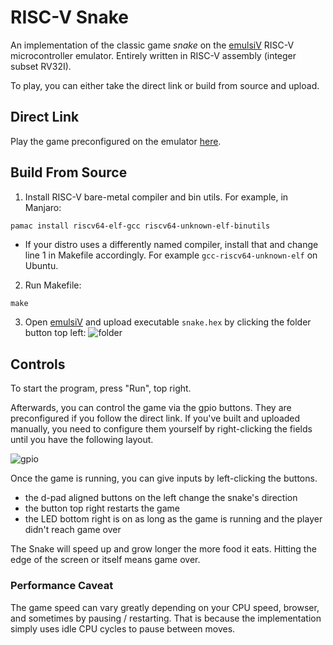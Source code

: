 # RISC-V Snake

An implementation of the classic game _snake_ on the [emulsiV](<https://eseo-tech.github.io/emulsiV/> "emulsiV") RISC-V microcontroller emulator. Entirely written in RISC-V assembly (integer subset RV32I).

To play, you can either take the direct link or build from source and upload.

## Direct Link

Play the game preconfigured on the emulator [here](<https://eseo-tech.github.io/emulsiV/#EAAAAG8AgAJvAMAAAAAAAAAAAADQ:EAAQABMBwf8jIBEA7wDARYMgAQAg:EAAgABMBQQBzACAwlxEAAJOBQbIJ:EAAwABcRAAATAQG9lxIAAJOCQrEV:EABAABcTAAATA8OwY/hiACOgAgB7:EABQAJOCQgDj7GL+7wBAAW8AAAB7:EABgAAAAAAAAAAAAAAAAABMBwf+8:EABwACMgEQDvAAA+7wAQGZcSAAA+:EACAAJOCMqYjkAIAlxIAAJOCYqUJ:EACQACOAAgCXEgAAk4JCqCOgAgBO:EACgAJcSAACTgoKjNyMAACOgYgDu:EACwAJcSAACTgsKiNxMAABMDg7uA:EADAACOQYgATBRAA7wAAP+8AAF15:EADQAO8AwCrvAAAl7wCQFJcSAAD3:EADgAJOCAqCD0gIAEwMAAG8AgAD9:EADwABMDEwDjHlP+lxIAAJOCAqIj:EAEAAAOlAgBjCAUAkwIQAOMIVfb6:EAEQAO8AwAmXEgAAk4JCnAOlAgDh:EAEgAJcSAACTguKbg8UCAO8AAA5N:EAEwABMEBQCTAhAAYxRUAhMFAAAZ:EAFAAO8AgDfvAFAPlxIAAJOCcpny:EAFQAAPVAgDvANAP7wCAFW/wH/ID:EAFgAJcSAACTguKXA8MCAGMUAwAW:EAFwAO8AwHqTAiAAszJUAJPCEgAB:EAGAABcTAAATA+OVIwBTAOOIAvTg:EAGQAO8AwA3vAAAZ7wDADm/wH/Rs:EAGgAIMgAQATAUEAZ4AAAJcSAADG:EAGwAJOCwpIDowIAkwMABGMYdQCk:EAHAALcDQABjEHMEZ4AAALcjAACK:EAHQAGMYdQC3gwAAYxZzAmeAAAAg:EAHgALcDQABjGHUAkwMABGMccwCZ:EAHwAGeAAAC3gwAAYxh1ALcjAAAU:EAIAAGMEcwAjoKIAZ4AAABMBwf/0:EAIQACMgEQCTAgUAE4UFABMDAAQ5:EAIgAGMWUwDvAABObwCAAzcjAAB5:EAIwAGMWUwDvAEBTbwCAAjcDQAAF:EAJAAGMWUwDvAMBYbwCAATeDAAAx:EAJQAGMWUwDvAEBebwCAABMFAAA+:EAJgAIMgAQATAUEAZ4AAAJcSAAAF:EAJwAJOCMocD0wIAEwMTACOQYgCa:EAKAAGeAAACXEgAAk4KChQPTAgDq:EAKQAGMOAwCTA9AHEw5QRmNkbgCR:EAKgAJMDsAQzA3NAI5BiAGeAAAAf:EAKwAJcSAACTgoKGEwMQAIOjAgAq:EALAAOMec/5ngAAAk5VVALOFpQB7:EALQALcSAACTggLAs4KyACOAwgAy:EALgAGeAAACTlVUAs4WlALcSAAAE:EALwAJOCAsCzgrIAA8UCAGeAAACP:EAMAALcSAACTggLANxMAABMD8//7:EAMQAJMDAAAjoHIAk4JCAOPsYv6M:EAMgAGeAAAATAcH/IyARAO8AAAbJ:EAMwAJcCAACTgmJ+I4CiAKOAsgAV:EANAABMGcAfv8F/4gyABABMBQQDu:EANQAGeAAACXAgAAk4IifAPDAgCi:EANgAIPDEgBjGGUAY5Z1ABMFEAC/:EANwAGeAAAATBQAAZ4AAAJcCAAD+:EAOAAJOCknkjoAIAZ4AAABMBAf+N:EAOQACMgEQAjIoEAIySRACMmIQEA:EAOgAO8AgAcTBAUAk4QFABMJAACD:EAOwAO/wX/NjAgUEEwQUAJOEFABI:EAPAAJMCAAJjFFQAEwQAAGOUVABp:EAPQAJMEAAATCRkAYxpZABMJAABf:EAPgABMEFABjFFQAEwQAABMFBADk:EAPwAJOFBABv8N/7EwUEAJOFBABw:EAQAAIMgAQADJEEAgySBAAMpwQDL:EAQQABMBAQFngAAAlwIAAJOCkmwz:EAQgABcDAAATA1Nvg0MDABOeEwBN:EAQwALOCwgEDxQIAg8USAJODEwB3:EARAAJMCoAFj5FMAkwMAACMAcwCw:EARQAGeAAAC3AgDQNwMAARMD8//p:EARgACOgYgA3o0AAEwMTBCOiYgD5:EARwAGeAAAATAUH/IyCBACMikQCn:EASAACMkIQE3BADQgySEAGOKBADc:EASQABcJAAATCYloIyCZACMkBAAI:EASgACMmBAADJAEAgyRBAAMpgQBC:EASwABMBwQBngAAAtwIA0GMGBQCJ:EATAADcDAAFvAIAAEwMAACOoYgC/:EATQAGeAAACXAgAAk4JCChMDUADV:EATgAKOBYggTAwAEI4JiCGeAAABu:EATwABOPAADvAAAFg0IFABMDMABW:EAUAADMTswCz8mIAM9WyAJMADwCP:EAUQAGeAAAATjwAA7wDAAoNCBQDX:EAUgABMDMAAzE7MAE0Pz/7PyYgA9:EAUwADMWtgCz4sIAIwBVAJMADwBL:EAVAAGeAAACTjwAAk5VVADMFtQA4:EAVQAJMFQADvAEASlwIAAJOCAgLQ:EAVgADMFVQATAzAAMwOzQJMVEwDU:EAVwAJOADwBngAAAAAAAAAAAAABy:EAZwAAAAAAAAAAAAkwIAAGOKBQDz:EAaAAG8AwAAzBbVAk4ISAON8tf7V:EAaQAJMFBQAThQIAZ4AAABMBwf9o:EAagACMgEQDv8N/F7/Df4hMF4ADb:EAawAJMFAAHvAAA0EwbwD+/w38Do:EAbAABMF8ACTBQABEwbwD+/w37/0:EAbQABMFAAGTBQABEwbwD+/w377U:EAbgABMFEAGTBQABEwYQAO8AQC/B:EAbwABMG8A/v8F+9gyABABMBQQDu:EAcAAGeAAAATAUH/IyARACMigQCU:EAcQACMkkQDvAEAqEwQFAJOEBQBw:EAcgAGOCBRiThfX/7wDAGWMcBRZZ:EAcwABMFBACThQQAEwYAAO/wn90N:EAdAABMFBACThfT/7wCAKRMG8A/S:EAdQAO/wn7cTBQQAk4X0/+/wn78A:EAdgAGMWBRRvAIATEwFB/yMgEQBN:EAdwACMigQAjJJEA7wAAJBMEBQCs:EAeAAJOEBQCTAvABYw5VEBMFFQDE:EAeQAO8AQBNjGAUQEwUEAJOFBABP:EAegABMGEADv8B/XEwUUAJOFBAAD:EAewAO8AACMTBvAP7/AfsRMFFAA0:EAfAAJOFBADv8B+5YxIFDm8AAA1S:EAfQABMBQf8jIBEAIyKBACMkkQDT:EAfgAO8AgB0TBAUAk4QFAJMC8AG/:EAfwAGOKVQqThRUA7wDADGMUBQo/:EAgAABMFBACThQQAEwYgAO/wn9Ap:EAgQABMFBACThRQA7wCAHBMG8A/t:EAggAO/wn6oTBQQAk4UUAO/wn7Io:EAgwAGMeBQZvAIAGEwFB/yMgEQCP:EAhAACMigQAjJJEA7wAAFxMEBQDo:EAhQAJOEBQBjCAUEEwX1/+8AgAaH:EAhgAGMSBQQTBQQAk4UEABMGMACJ:EAhwAO/wX8oTBfT/k4UEAO8AQBYE:EAiAABMG8A/v8F+kEwX0/5OFBABH:EAiQAO/wX6xjHAUAbwBAABMFAAAj:EAigAG8AAAETBRAAbwCAABMFIACJ:EAiwAIMgAQADJEEAgySBABMBwQAv:EAjAAGeAAACTjwAAEw8EAJOOBADU:EAjQABMOCQATBAUAk4QFABMJBgCU:EAjgAO/wX6CTAvAPYx5VAO8AAA7D:EAjwAGMWhQBjlJUAYwYJABMFEADU:EAkAAG8AgAATBQAAk4APABMEDwCY:EAkQAJOEDgATCQ4AZ4AAABMBQf9N:EAkgACMgEQAjIoEAIySRAO8AAArc:EAkwABMEBQCThAUA7wAACGMWhQCK:EAlAAGOUlQBvAEABEwUEAJOFBAAz:EAlQABMGAADv8F+XEwUEAJOFBABx:EAlgAO/wH7mTAgAAYxZVAJOE9P9j:EAlwAG8AgAKTAhAAYxZVABMEFADo:EAmAAG8AgAGTAiAAYxZVAJOEFADJ:EAmQAG8AgAATBPT/EwUEAJOFBAAm:EAmgAO8AQAWDIAEAAyRBAIMkgQDf:EAmwABMBwQBngAAAlwIAAJOCQhZ1:EAnAAAPFAgCDxRIAZ4AAAJcCAACD:EAnQAJOCIhUDxQIAg8USAGeAAADA:EAngAJcCAACTgsITI4CiAKOAsgBq:EAnwAGeAAACXAgAAk4KiEiOAogBp:EAoAAKOAsgBngAAAk48AABcFAADs:EAoQABMFRRHvAIAKk4APAGeAAADm:EAogAJOPAAAXBQAAEwWlEO8AAAnD:EAowAJOADwBngAAAk48AABcFAABv:EApAABMFpQ/vAIAHk4APAGeAAABb:EApQAJOPAAATDwQAEwQFABcFAAAW:EApgABMFZQ7vAIAFEwUEAJMFQAaN:EApwAGNstQDv8F/A7wBAAxOFBQAl:EAqAAJMFoABvAMAAkwWgAGNotQBH:EAqQAO/wn77vAIABE4UFAO8AAAEd:EAqgABMEDwCTgA8AZ4AAABMFBQP3:EAqwALcCAMAjgKIAZ4AAALcCAMAY:EArAAANDBQBjCAMAI4BiABMFFQA7:EArQAG/wH/9ngAAAAQAAAAAAAACx:EArgAAATCQ8UCBUQEAUFDw8fHxcN:EArwAB0HAggCDQMTCgAMAAALCwZx:EAsAAAYHHAocFw4fAQ4ODxERBBHv:EAsQAAMAHwICAAAAAAAAAAAAAACv:EAsgACoqKiBTbmFrZSAqKioAClM6:EAswAHRhcnQhAApHYW1lIE92ZXKZ:EAtAACEAIFNjb3JlOiAAAAAAAAAO:EBAAAAABAAAAAAABAQABAAAAAADc:EBAQAAABAAAAAAAAAAAAAAAAAAPM:AAAAAf8=>).

## Build From Source

1. Install RISC-V bare-metal compiler and bin utils. For example, in Manjaro:
  ```bash
  pamac install riscv64-elf-gcc riscv64-unknown-elf-binutils
  ```
  * If your distro uses a differently named compiler, install that and change line 1 in Makefile accordingly. For example `gcc-riscv64-unknown-elf` on Ubuntu.
2. Run Makefile:
```
make
```
3. Open [emulsiV](<https://eseo-tech.github.io/emulsiV/> "emulsiV") and upload executable `snake.hex` by clicking the folder button top left: ![folder](https://user-images.githubusercontent.com/8113158/180611214-6f8428d5-6920-42cd-9ef3-8fa9d964cf38.png)

## Controls

To start the program, press "Run", top right.

Afterwards, you can control the game via the gpio buttons. They are preconfigured if you follow the direct link. If you've built and uploaded manually, you need to configure them yourself by right-clicking the fields until you have the following layout.

![gpio](https://user-images.githubusercontent.com/8113158/180611145-5773455a-fb3b-4036-a7e9-e19aec77a820.png)

Once the game is running, you can give inputs by left-clicking the buttons.

* the d-pad aligned buttons on the left change the snake's direction
* the button top right restarts the game
* the LED bottom right is on as long as the game is running and the player didn't reach game over

The Snake will speed up and grow longer the more food it eats. Hitting the edge of the screen or itself means game over.

### Performance Caveat
The game speed can vary greatly depending on your CPU speed, browser, and sometimes by pausing / restarting. That is because the implementation simply uses idle CPU cycles to pause between moves.
